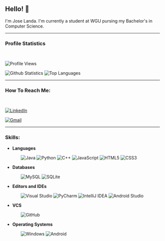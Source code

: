 ## Hello! 👋

I'm Jose Landa. I'm currently a student at WGU pursing my Bachelor's in Computer Science. 

---
### Profile Statistics
</br>

![Profile Views](https://komarev.com/ghpvc/?username=jose-omar-landa)

![Github Statistics](https://github-readme-stats-drab-delta.vercel.app/api?username=jose-omar-landa&count_private=true&show_icons=true&include_all_commits=true&theme=radical)
![Top Languages](https://github-readme-stats-drab-delta.vercel.app/api/top-langs/?username=jose-omar-landa&hide=TeX&layout=compact&theme=radical)

---

### How To Reach Me:
</br>

[![LinkedIn](https://img.shields.io/badge/linkedin-%230077B5.svg?style=for-the-badge&logo=linkedin&logoColor=white)](https://www.linkedin.com/in/jose-landa-537939129/)

[![Gmail](https://img.shields.io/badge/Gmail-D14836?style=for-the-badge&logo=gmail&logoColor=white)](jlanda4@wgu.edu)

---
### Skills:

* **Languages**

&nbsp;&nbsp;&nbsp;&nbsp;&nbsp;&nbsp;&nbsp;&nbsp;&nbsp;&nbsp;&nbsp;&nbsp;
![Java](https://img.shields.io/badge/java-%23ED8B00.svg?style=for-the-badge&logo=openjdk&logoColor=white)
![Python](https://img.shields.io/badge/python-3670A0?style=for-the-badge&logo=python&logoColor=ffdd54)
![C++](https://img.shields.io/badge/c++-%2300599C.svg?style=for-the-badge&logo=c%2B%2B&logoColor=white)
![JavaScript](https://img.shields.io/badge/javascript-%23323330.svg?style=for-the-badge&logo=javascript&logoColor=%23F7DF1E)
![HTML5](https://img.shields.io/badge/html5-%23E34F26.svg?style=for-the-badge&logo=html5&logoColor=white)
![CSS3](https://img.shields.io/badge/css3-%231572B6.svg?style=for-the-badge&logo=css3&logoColor=white)


* **Databases**

&nbsp;&nbsp;&nbsp;&nbsp;&nbsp;&nbsp;&nbsp;&nbsp;&nbsp;&nbsp;&nbsp;&nbsp;
![MySQL](https://img.shields.io/badge/mysql-%2300f.svg?style=for-the-badge&logo=mysql&logoColor=white)
![SQLite](https://img.shields.io/badge/sqlite-%2307405e.svg?style=for-the-badge&logo=sqlite&logoColor=white)


* **Editors and IDEs**

&nbsp;&nbsp;&nbsp;&nbsp;&nbsp;&nbsp;&nbsp;&nbsp;&nbsp;&nbsp;&nbsp;&nbsp;
![Visual Studio](https://img.shields.io/badge/Visual%20Studio-5C2D91.svg?style=for-the-badge&logo=visual-studio&logoColor=white)
![PyCharm](https://img.shields.io/badge/-PyCharm-000000?style=for-the-badge&logo=PyCharm)
![IntelliJ IDEA](https://img.shields.io/badge/IntelliJIDEA-000000.svg?style=for-the-badge&logo=intellij-idea&logoColor=white)
![Android Studio](https://img.shields.io/badge/Android%20Studio-3DDC84.svg?style=for-the-badge&logo=android-studio&logoColor=white)

* **VCS**

&nbsp;&nbsp;&nbsp;&nbsp;&nbsp;&nbsp;&nbsp;&nbsp;&nbsp;&nbsp;&nbsp;&nbsp;
![GitHub](https://img.shields.io/badge/-GitHub-181717?style=plastic&logo=github)


* **Operating Systems**

&nbsp;&nbsp;&nbsp;&nbsp;&nbsp;&nbsp;&nbsp;&nbsp;&nbsp;&nbsp;&nbsp;&nbsp;
![Windows](https://img.shields.io/badge/Windows-0078D6?style=for-the-badge&logo=windows&logoColor=white)
![Android](https://img.shields.io/badge/Android-3DDC84?style=for-the-badge&logo=android&logoColor=white)



